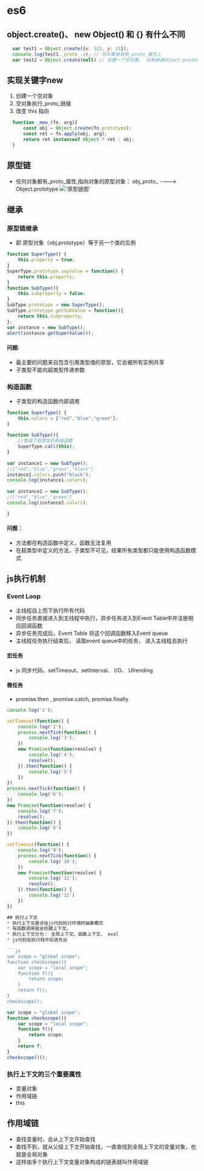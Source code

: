 # es6

## object.create()、 new Object() 和 {} 有什么不同

```js
  var test1 = Object.create({x: 123, y: 21});
  console.log(test1._proto_.x); // 将对象继承到_proto_属性上
  var test2 = Object.create(null) // 创建一个空对象， 没有继承Object.prototype的属性和方法
```

## 实现关键字new
1. 创建一个空对象
2. 空对象执行_proto_链接
3. 改变 this 指向

```js
  function _new_(fn, arg){
      const obj = Object.create(fn.prototype);
      const ret = fn.apply(obj, arg);
      return ret instanceof Object ? ret : obj;
  }
```

## 原型链
* 任何对象都有_proto_属性,指向对象的原型对象： obj_proto_ ----> Object.prototype 
!['原型链图']('./images/prototype.jpeg')

## 继承
### 原型链继承
* 即 原型对象（obj.prototype）等于另一个类的实例
```js
function SuperType() {
    this.property = true;
}
SuperType.prototype.sayValue = function() {
    return this.property;
}
function SubType(){
    this.subproperty = false;
}
SubType.prototype = new SuperType();
SubType.prototype.getSubValue = function(){
    return this.subproperty;
};
var instance = new SubType();
alert(instance.getSuperValue());
```
#### 问题: 
* 最主要的问题来自包含引用类型值的原型，它会被所有实例共享
* 子类型不能向超类型传递参数
### 构造函数
* 子类型的构造函数内部调用
```js
function SuperType() {
    this.colors = ["red","blue","green"];
}
​
function SubType(){
    //借调了超类型的构造函数
    SuperType.call(this);
}
​
var instance1 = new SubType();
//["red","blue","green","black"]
instance1.colors.push("black");
console.log(instance1.colors);
​
var instance2 = new SubType();
//["red","blue","green"]
console.log(instance2.colors);

}
```
#### 问题：
* 方法都在构造函数中定义，函数无法复用
* 在超类型中定义的方法，子类型不可见，结果所有类型都只能使用构造函数模式



## js执行机制
### Event Loop
* 主线程自上而下执行所有代码
* 同步任务直接进入到主线程中执行，异步任务进入到Event Table中并注册相应回调函数
* 异步任务完成后，Event Table 将这个回调函数移入Event queue
* 主线程任务执行结束后， 读取event queue中的任务， 进入主线程去执行

#### 宏任务
* js 同步代码、setTimeout、setInterval、 I/O、 UIrending
#### 微任务
* promise.then , promise.catch, promise.finally

```js
console.log('1');

setTimeout(function() {
    console.log('2');
    process.nextTick(function() {
        console.log('3');
    })
    new Promise(function(resolve) {
        console.log('4');
        resolve();
    }).then(function() {
        console.log('5')
    })
})
process.nextTick(function() {
    console.log('6');
})
new Promise(function(resolve) {
    console.log('7');
    resolve();
}).then(function() {
    console.log('8')
})

setTimeout(function() {
    console.log('9');
    process.nextTick(function() {
        console.log('10');
    })
    new Promise(function(resolve) {
        console.log('11');
        resolve();
    }).then(function() {
        console.log('12')
    })
})

## 执行上下文
* 执行上下文是评估js代码执行环境的抽象概念
* 有函数调用就会创建上下文。
* 执行上下文分为： 全局上下文、函数上下文、 eval
* js代码在执行栈中后进先出

```js
var scope = "global scope";
function checkscope(){
    var scope = "local scope";
    function f(){
        return scope;
    }
    return f();
}
checkscope();
```

```js
var scope = "global scope";
function checkscope(){
    var scope = "local scope";
    function f(){
        return scope;
    }
    return f;
}
checkscope()();
```
### 执行上下文的三个重要属性
* 变量对象
* 作用域链
* this

## 作用域链
* 查找变量时，会从上下文开始查找
* 查找不到，就从父级上下文开始查找，一直查找到全局上下文的变量对象，也就是全局对象
* 这样由多个执行上下文变量对象构成的链表就叫作用域链


